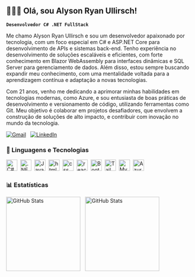 ## 👩🏻‍💻 Olá, sou Alyson Ryan Ullirsch!

**`Desenvolvedor C# .NET FullStack`**

Me chamo Alyson Ryan Ullirsch e sou um desenvolvedor apaixonado por tecnologia, com um foco especial em C# e ASP.NET Core para desenvolvimento de APIs e sistemas back-end. Tenho experiência no desenvolvimento de soluções escaláveis e eficientes, com forte conhecimento em Blazor WebAssembly para interfaces dinâmicas e SQL Server para gerenciamento de dados. Além disso, estou sempre buscando expandir meu conhecimento, com uma mentalidade voltada para a aprendizagem contínua e adaptação a novas tecnologias.

Com 21 anos, venho me dedicando a aprimorar minhas habilidades em tecnologias modernas, como Azure, e sou entusiasta de boas práticas de desenvolvimento e versionamento de código, utilizando ferramentas como Git. Meu objetivo é colaborar em projetos desafiadores, que envolvem a construção de soluções de alto impacto, e contribuir com inovação no mundo da tecnologia.

[![Gmail](https://img.shields.io/badge/Gmail-D14836?style=for-the-badge&logo=gmail&logoColor=white)](mailto:alysonullirsch8@gmail.com) &nbsp; [![LinkedIn](https://img.shields.io/badge/LinkedIn-0077B5?style=for-the-badge&logo=linkedin&logoColor=white)](https://www.linkedin.com/in/alyson-ryan-ullirsch)

### 🤖 Linguagens e Tecnologias

<img 
    align="left" 
    alt="C#"
    title="HTML" 
    height="30px" 
    style="padding-right: 5px;" 
    src="https://img.shields.io/badge/C%23-239120?style=for-the-badge&logo=c-sharp&logoColor=white" 
/>
<img 
    align="left" 
    alt=".NET" 
    title="CSS"
    height="30px" 
    style="padding-right: 5px;" 
    src="https://img.shields.io/badge/.NET-5C2D91?style=for-the-badge&logo=.net&logoColor=white" 
/>
<img 
    align="left" 
    alt="JavaScript" 
    title="JavaScript"
    height="30px" 
    style="padding-right: 5px;" 
    src="https://img.shields.io/badge/JavaScript-323330?style=for-the-badge&logo=javascript&logoColor=F7DF1E" 
/>
<img 
    align="left" 
    alt="html"
    title="TypeScript" 
    height="30px" 
    style="padding-right: 5px;" 
    src="https://img.shields.io/badge/HTML5-E34F26?style=for-the-badge&logo=html5&logoColor=white" 
/>
<img 
    align="left" 
    alt="css"
    title="React" 
    height="30px" 
    style="padding-right: 5px;" 
    src="https://img.shields.io/badge/CSS3-1572B6?style=for-the-badge&logo=css3&logoColor=white" 
/>
<img 
    align="left" 
    alt="react" 
    title="Next.js"
    height="30px" 
    style="padding-right: 5px;" 
    src="https://img.shields.io/badge/React-20232A?style=for-the-badge&logo=react&logoColor=61DAFB" 
/>
<img 
    align="left" 
    alt="Bootstrap"
    title="Bootstrap" 
    height="30px" 
    style="padding-right: 5px;" 
    src="https://img.shields.io/badge/Bootstrap-563D7C?style=for-the-badge&logo=bootstrap&logoColor=white" 
/>
<img 
    align="left" 
    alt="Tailwind" 
    title="Tailwind"
    height="30px" 
    style="padding-right: 5px;" 
    src="https://img.shields.io/badge/Tailwind_CSS-38B2AC?style=for-the-badge&logo=tailwind-css&logoColor=white" 
/>
<img 
    align="left" 
    alt="MySql" 
    title="SASS"
    height="30px" 
    style="padding-right: 5px;" 
    src="https://img.shields.io/badge/MySQL-00000F?style=for-the-badge&logo=mysql&logoColor=white" 
/>
<img 
    align="left" 
    alt="Azure" 
    title="PHP"
    height="30px" 
    style="padding-right: 5px;" 
    src="https://img.shields.io/badge/Microsoft_Azure-0089D6?style=for-the-badge&logo=microsoft-azure&logoColor=white" 
/>

<br/>
<br/>

### 📊 Estatísticas

<p>
  <img 
    align="left" 
    alt="GitHub Stats" 
    height="200"
    width="200"
    style="padding-right: 10px;" 
    src="https://github-readme-stats.vercel.app/api?username=AlysonRyan01&show_icons=true&theme=tokyonight&include_all_commits=true&locale=pt-br" 
  />

<img 
      align="left" 
      alt="GitHub Stats" 
      height="200"
    width="200"
      src="https://github-readme-stats.vercel.app/api/top-langs/?username=AlysonRyan01&theme=tokyonight&layout=compact&custom_title=Tecnologias&langs_count=9" 
  />

</p>

